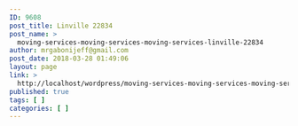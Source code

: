 ```yaml
---
ID: 9608
post_title: Linville 22834
post_name: >
  moving-services-moving-services-moving-services-linville-22834
author: mrgabonijeff@gmail.com
post_date: 2018-03-28 01:49:06
layout: page
link: >
  http://localhost/wordpress/moving-services-moving-services-moving-services-linville-22834/
published: true
tags: [ ]
categories: [ ]
---
```


